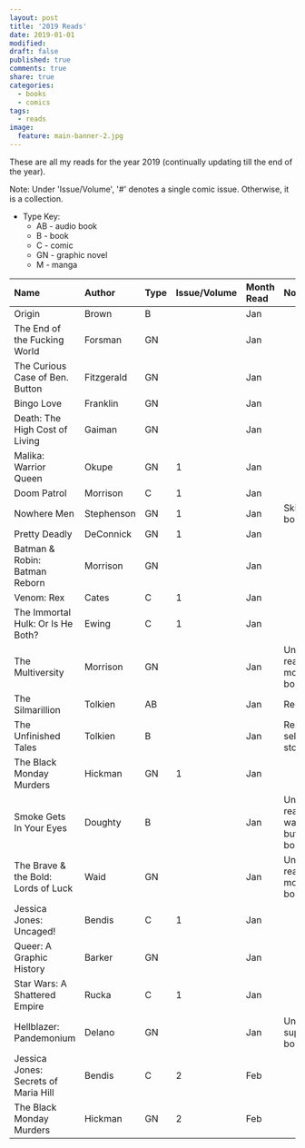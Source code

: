 ```yaml
---
layout: post
title: '2019 Reads'
date: 2019-01-01
modified:
draft: false
published: true
comments: true
share: true
categories:
  - books
  - comics
tags:
  - reads
image:
  feature: main-banner-2.jpg
---
```


These are all my reads for the year 2019 (continually updating till the end of the year).

Note: Under 'Issue/Volume', '#' denotes a single comic issue. Otherwise, it is a collection.

* Type Key:
    * AB - audio book
    * B - book
    * C - comic
    * GN - graphic novel
    * M - manga

| Name                                 | Author     | Type  | Issue/Volume | Month Read   | Notes                                         |
|:-------------------------------------|:-----------|:------|:-------------|:-------------|:----------------------------------------------|
| Origin                               | Brown      | B     |              | Jan          |                                               |
| The End of the Fucking World         | Forsman    | GN    |              | Jan          |                                               |
| The Curious Case of Ben. Button      | Fitzgerald | GN    |              | Jan          |                                               |
| Bingo Love                           | Franklin   | GN    |              | Jan          |                                               |
| Death: The High Cost of Living       | Gaiman     | GN    |              | Jan          |                                               |
| Malika: Warrior Queen                | Okupe      | GN    | 1            | Jan          |                                               |
| Doom Patrol                          | Morrison   | C     | 1            | Jan          |                                               |
| Nowhere Men                          | Stephenson | GN    | 1            | Jan          | Skimmed, boring                               |
| Pretty Deadly                        | DeConnick  | GN    | 1            | Jan          |                                               |
| Batman & Robin: Batman Reborn        | Morrison   | GN    |              | Jan          |                                               |
| Venom: Rex                           | Cates      | C     | 1            | Jan          |                                               |
| The Immortal Hulk: Or Is He Both?    | Ewing      | C     | 1            | Jan          |                                               |
| The Multiversity                     | Morrison   | GN    |              | Jan          | Unfinished: read half, mostly boring          |
| The Silmarillion                     | Tolkien    | AB    |              | Jan          | Re-read                                       |
| The Unfinished Tales                 | Tolkien    | B     |              | Jan          | Read selected stories                         |
| The Black Monday Murders             | Hickman    | GN    | 1            | Jan          |                                               |
| Smoke Gets In Your Eyes              | Doughty    | B     |              | Jan          | Unfinished: read half, was good but got bored |
| The Brave & the Bold: Lords of Luck  | Waid       | GN    |              | Jan          | Unfinished: read half, mostly boring          |
| Jessica Jones: Uncaged!              | Bendis     | C     | 1            | Jan          |                                               |
| Queer: A Graphic History             | Barker     | GN    |              | Jan          |                                               |
| Star Wars: A Shattered Empire        | Rucka      | C     | 1            | Jan          |                                               |
| Hellblazer: Pandemonium              | Delano     | GN    |              | Jan          | Unfinished: super boring                      |
| Jessica Jones: Secrets of Maria Hill | Bendis     | C     | 2            | Feb          |                                               |
| The Black Monday Murders             | Hickman    | GN    | 2            | Feb          |                                               |

